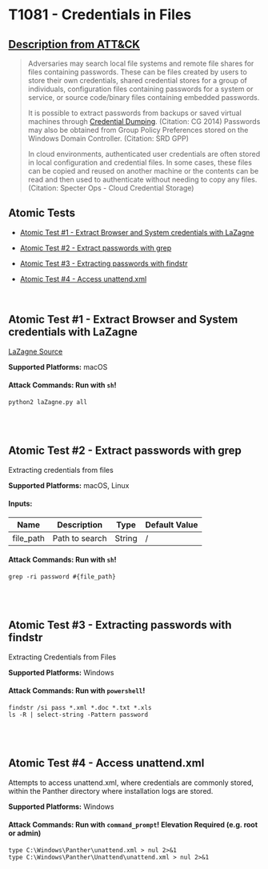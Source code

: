 # T1081 - Credentials in Files
## [Description from ATT&CK](https://attack.mitre.org/wiki/Technique/T1081)
<blockquote>Adversaries may search local file systems and remote file shares for files containing passwords. These can be files created by users to store their own credentials, shared credential stores for a group of individuals, configuration files containing passwords for a system or service, or source code/binary files containing embedded passwords.

It is possible to extract passwords from backups or saved virtual machines through [Credential Dumping](https://attack.mitre.org/techniques/T1003). (Citation: CG 2014) Passwords may also be obtained from Group Policy Preferences stored on the Windows Domain Controller. (Citation: SRD GPP)

In cloud environments, authenticated user credentials are often stored in local configuration and credential files. In some cases, these files can be copied and reused on another machine or the contents can be read and then used to authenticate without needing to copy any files. (Citation: Specter Ops - Cloud Credential Storage)

</blockquote>

## Atomic Tests

- [Atomic Test #1 - Extract Browser and System credentials with LaZagne](#atomic-test-1---extract-browser-and-system-credentials-with-lazagne)

- [Atomic Test #2 - Extract passwords with grep](#atomic-test-2---extract-passwords-with-grep)

- [Atomic Test #3 - Extracting passwords with findstr](#atomic-test-3---extracting-passwords-with-findstr)

- [Atomic Test #4 - Access unattend.xml](#atomic-test-4---access-unattendxml)


<br/>

## Atomic Test #1 - Extract Browser and System credentials with LaZagne
[LaZagne Source](https://github.com/AlessandroZ/LaZagne)

**Supported Platforms:** macOS



#### Attack Commands: Run with `sh`! 
```
python2 laZagne.py all
```






<br/>
<br/>

## Atomic Test #2 - Extract passwords with grep
Extracting credentials from files

**Supported Platforms:** macOS, Linux


#### Inputs:
| Name | Description | Type | Default Value | 
|------|-------------|------|---------------|
| file_path | Path to search | String | /|


#### Attack Commands: Run with `sh`! 
```
grep -ri password #{file_path}
```






<br/>
<br/>

## Atomic Test #3 - Extracting passwords with findstr
Extracting Credentials from Files

**Supported Platforms:** Windows



#### Attack Commands: Run with `powershell`! 
```
findstr /si pass *.xml *.doc *.txt *.xls
ls -R | select-string -Pattern password
```






<br/>
<br/>

## Atomic Test #4 - Access unattend.xml
Attempts to access unattend.xml, where credentials are commonly stored, within the Panther directory where installation logs are stored.

**Supported Platforms:** Windows



#### Attack Commands: Run with `command_prompt`!  Elevation Required (e.g. root or admin) 
```
type C:\Windows\Panther\unattend.xml > nul 2>&1
type C:\Windows\Panther\Unattend\unattend.xml > nul 2>&1
```






<br/>

